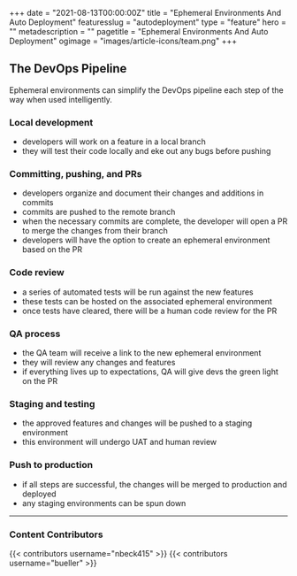 +++
date = "2021-08-13T00:00:00Z"
title = "Ephemeral Environments And Auto Deployment"
featuresslug = "autodeployment"
type = "feature"
hero = ""
metadescription = ""
pagetitle = "Ephemeral Environments And Auto Deployment"
ogimage = "images/article-icons/team.png"
+++
## The DevOps Pipeline
Ephemeral environments can simplify the DevOps pipeline each step of the way when used intelligently.

### Local development
- developers will work on a feature in a local branch
- they will test their code locally and eke out any bugs before pushing

### Committing, pushing, and PRs
- developers organize and document their changes and additions in commits
- commits are pushed to the remote branch
- when the necessary commits are complete, the developer will open a PR to merge the changes from their branch
- developers will have the option to create an ephemeral environment based on the PR

### Code review
- a series of automated tests will be run against the new features
- these tests can be hosted on the associated ephemeral environment
- once tests have cleared, there will be a human code review for the PR

### QA process
- the QA team will receive a link to the new ephemeral environment
- they will review any changes and features
- if everything lives up to expectations, QA will give devs the green light on the PR

### Staging and testing
- the approved features and changes will be pushed to a staging environment
- this environment will undergo UAT and human review

### Push to production
- if all steps are successful, the changes will be merged to production and deployed
- any staging environments can be spun down


----
### Content Contributors

{{< contributors username="nbeck415" >}}
{{< contributors username="bueller" >}}
